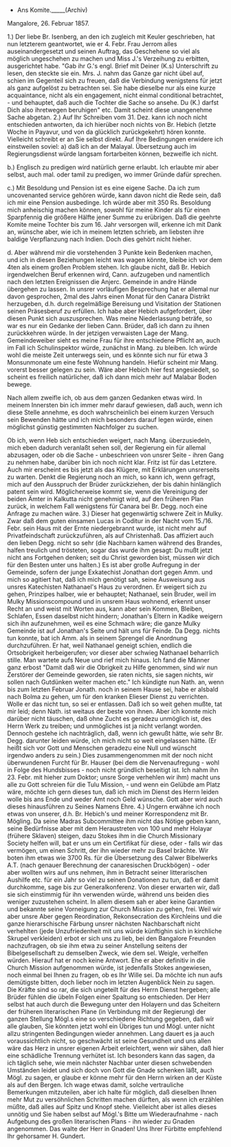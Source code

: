 + Ans Komite._____(Archiv)

 Mangalore, 26. Februar 1857.

1.) Der liebe Br. Isenberg, an den ich zugleich mit Keuler geschrieben, hat nun letzterem geantwortet, wie er 4. Febr. Frau Jerrom alles auseinandergesetzt und seinen Auftrag, das Geschehene so viel als möglich ungeschehen zu machen und Miss J.'s Verzeihung zu erbitten, ausgerichtet habe. "Gab ihr G.'s engl. Brief mit Deiner (K.s) Unterschrift zu lesen, den steckte sie ein. Mrs. J. nahm das Ganze gar nicht übel auf, schien im Gegenteil sich zu freuen, daß die Verbindung wenigstens für jetzt als ganz aufgelöst zu betrachten sei. Sie habe dieselbe nur als eine kurze acquaintance, nicht als ein engagement, nicht einmal conditional betrachtet, - und behauptet, daß auch die Tochter die Sache so ansehe. Du (K.) darfst Dich also ihretwegen beruhigen" etc. Damit scheint diese unangenehme Sache abgetan. 
2.) Auf Ihr Schreiben vom 31. Dez. kann ich noch nicht entschieden antworten, da ich hierüber noch nichts von Br. Hebich (letzte Woche in Payavur, und von da glücklich zurückgekehrt) hören konnte. Vielleicht schreibt er an Sie selbst direkt. Auf Ihre Bedingungen erwidere ich einstweilen soviel: 
a) daß ich an der Malayal. Übersetzung auch im Regierungsdienst würde langsam fortarbeiten können, bezweifle ich nicht.

b.) Englisch zu predigen wird natürlich gerne erlaubt. Ich erlaubte mir aber selbst, auch mal. oder tamil zu predigen, wo immer Gründe dafür sprechen.

c.) Mit Besoldung und Pension ist es eine eigene Sache. Da ich zum uncovenanted service gehören würde, kann davon nicht die Rede sein, daß ich mir eine Pension ausbedinge. Ich würde aber mit 350 Rs. Besoldung mich anheischig machen können, sowohl für meine Kinder als für einen Sparpfennig die größere Hälfte jener Summe zu erübrigen. Daß die geehrte Komite meine Tochter bis zum 16. Jahr versorgen will, erkenne ich mit Dank an, wünsche aber, wie ich in meinem letzten schrieb, am liebsten ihre baldige Verpflanzung nach Indien. Doch dies gehört nicht hieher.

d. Aber während mir die vorstehenden 3 Punkte kein Bedenken machen, und ich in diesen Beziehungen leicht was wagen könnte, bleibe ich vor dem 4ten als einem großen Problem stehen. Ich glaube nicht, daß Br. Hebich irgendwelchen Beruf erkennen wird, Cann. aufzugeben und namentlich nach den letzten Ereignissen die Anjerc. Gemeinde in andre Hände übergehen zu lassen. In unsrer vorläufigen Besprechung hat er allemal nur davon gesprochen, 2mal des Jahrs einen Monat für den Canara Distrikt herzugeben, d.h. durch regelmäßige Bereisung und Visitation der Stationen seinen Präsesberuf zu erfüllen. Ich habe aber Hebich aufgefordert, über diesen Punkt sich auszusprechen. 
Was meine Niederlassung beträfe, so war es nur ein Gedanke der lieben Cann. Brüder, daß ich dann zu ihnen zurückkehren würde. In der jetzigen verwaisten Lage der Mang. Gemeindeweiber sieht es meine Frau für ihre entschiedene Pflicht an, auch im Fall ich Schulinspektor würde, zunächst in Mang. zu bleiben. Ich würde wohl die meiste Zeit unterwegs sein, und es könnte sich nur für etwa 3 Monsunmonate um eine feste Wohnung handeln. Hiefür scheint mir Mang. vorerst besser gelegen zu sein. Wäre aber Hebich hier fest angesiedelt, so scheint es freilich natürlicher, daß ich dann mich mehr auf Malabar Boden bewege.

Nach allem zweifle ich, ob aus dem ganzen Gedanken etwas wird. In meinem Innersten bin ich immer mehr darauf gewiesen, daß auch, wenn ich diese Stelle annehme, es doch wahrscheinlich bei einem kurzen Versuch sein Bewenden hätte und ich mich besonders darauf legen würde, einen möglichst günstig gestimmten Nachfolger zu suchen.

Ob ich, wenn Heb sich entschieden weigert, nach Mang. überzusiedeln, mich eben dadurch veranlaßt sehen soll, der Regierung ein für allemal abzusagen, oder ob die Sache - unbeschrieen von unsrer Seite - ihren Gang zu nehmen habe, darüber bin ich noch nicht klar. Fritz ist für das Letztere. Auch mir erscheint es bis jetzt als das Klügere, mit Erklärungen unsrerseits zu warten. Denkt die Regierung noch an mich, so kann ich, wenn gefragt, mich auf den Ausspruch der Brüder zurückziehen, der bis dahin hinlänglich patent sein wird. Möglicherweise kommt sie, wenn die Vereinigung der beiden Ämter in Kalkutta nicht genehmigt wird, auf den früheren Plan zurück, in welchem Fall wenigstens für Canara bei Br. Degg. noch eine Anfrage zu machen wäre. 
3.) Dieser hat gegenwärtig schwere Zeit in Mulky. Zwar daß dem guten einsamen Lucas in Coditur in der Nacht vom 15./16. Febr. sein Haus mit der Ernte niedergebrannt wurde, ist nicht mehr auf Privatfeindschaft zurückzuführen, als auf Christenhaß. Das affiziert auch den lieben Degg. nicht so sehr (die Nachbarn kamen während des Brandes, halfen treulich und trösteten, sogar das wurde ihm gesagt: Du mußt jetzt nicht ans Fortgehen denken; seit du Christ geworden bist, müssen wir dich für den Besten unter uns halten.) Es ist aber große Aufregung in der Gemeinde, sofern der junge Exkatechist Jonathan dort gegen Amm. und mich so agitiert hat, daß ich mich genötigt sah, seine Ausweisung aus unsres Katechisten Nathanael's Haus zu verordnen. Er weigert sich zu gehen, Prinzipes halber, wie er behauptet; Nathanael, sein Bruder, weil im Mulky Missionscompound und in unsrem Haus wohnend, erkennt unser Recht an und weist mit Worten aus, kann aber sein Kommen, Bleiben, Schlafen, Essen daselbst nicht hindern; Jonathan's Eltern in Kadike weigern sich ihn aufzunehmen, weil es eine Schmach wäre; die ganze Mulky Gemeinde ist auf Jonathan's Seite und hält uns für Feinde. Da Degg. nichts tun konnte, bat ich Amm. als in seinem Sprengel die Anordnung durchzuführen. Er hat, weil Nathanael geneigt schien, endlich die Ortsobrigkeit herbeigerufen; vor dieser aber schwieg Nathanael beharrlich stille. Man wartete aufs Neue und rief mich hinaus. Ich fand die Männer ganz erbost "Damit daß wir die Obrigkeit zu Hilfe genommen, sind wir nun Zerstörer der Gemeinde geworden, sie raten nichts, sie sagen nichts, wir sollen nach Gutdünken weiter machen etc." Ich kündigte nun Nath. an, wenn bis zum letzten Februar Jonath. noch in seinem Hause sei, habe er alsbald nach Bolma zu gehen, um für den kranken Elieser Dienst zu verrichten. Wolle er das nicht tun, so sei er entlassen. Daß ich so weit gehen mußte, tat mir leid; denn Nath. ist weitaus der beste von ihnen. Aber ich konnte mich darüber nicht täuschen, daß ohne Zucht es geradezu unmöglich ist, des Herrn Werk zu treiben; und unmögliches ist ja nicht verlangt worden. Dennoch gestehe ich nachträglich, daß, wenn ich gewußt hätte, wie sehr Br. Degg. darunter leiden würde, ich mich nicht so weit eingelassen hätte. (Er heißt sich vor Gott und Menschen geradezu eine Null und wünscht irgendwo anders zu sein.) Dies zusammengenommen mit der noch nicht überwundenen Furcht für Br. Hauser (bei dem die Nervenaufregung - wohl in Folge des Hundsbisses - noch nicht gründlich beseitigt ist. Ich nahm ihn 23. Febr. mit hieher zum Doktor; unsre Sorge verhehlen wir ihm) macht uns alle zu Gott schreien für die Tulu Mission, - und wenn ein Gelübde am Platz wäre, möchte ich gern dieses tun, daß ich mich im Dienst des Herrn leiden wolle bis ans Ende und weder Amt noch Geld wünsche. Gott aber wird auch dieses hinausführen zu Seines Namens Ehre. 
4.) Ungern erwähne ich noch etwas von unserer, d.h. Br. Hebich's und meiner Korrespondenz mit Br. Mögling. Da seine Madras Subcommittee ihm nicht das Nötige geben kann, seine Bedürfnisse aber mit dem Heraustreten von 100 und mehr Holayar (frühere Sklaven) steigen, dazu Stokes ihm in die Church Missionary Society helfen will, bat er uns um ein Certifikat für diese, oder - falls wir das vermögen, um einen Schritt, der ihn wieder mehr zu Basel brächte. Wir boten ihm etwas wie 3700 Rs. für die Übersetzung des Calwer Bibelwerks A.T. (nach genauer Berechnung der canaresischen Druckbögen) - oder aber wollten wirs auf uns nehmen, ihm in Betracht seiner litterarischen Aushilfe etc. für ein Jahr so viel zu seinen Donationen zu tun, daß er damit durchkomme, sage bis zur Generalkonferenz. Von dieser erwarten wir, daß sie sich einstimmig für ihn verwenden würde, während uns beiden dies weniger zuzustehen scheint. In allem diesem sah er aber keine Garantien und bekannte seine Vorneigung zur Church Mission zu gehen, frei. Weil wir aber unsre Aber gegen Reordination, Rekonsecration des Kirchleins und die ganze hierarschische Färbung unsrer nächsten Nachbarschaft nicht verhehlten (jede Unzufriedenheit mit uns würde künftighin sich in kirchliche Skrupel verkleiden) erbot er sich uns zu lieb, bei den Bangalore Freunden nachzufragen, ob sie ihm etwa zu seiner Anstellung seitens der Bibelgesellschaft zu demselben Zweck, wie dem sel. Weigle, verhelfen würden. Hierauf hat er noch keine Antwort. Ehe er aber definitiv in die Church Mission aufgenommen würde, ist jedenfalls Stokes angewiesen, noch einmal bei Ihnen zu fragen, ob es Ihr Wille sei. Da möchte ich nun aufs demütigste bitten, doch lieber noch im letzten Augenblick Nein zu sagen. Die Kräfte sind so rar, die sich ungeteilt für des Herrn Dienst hergeben; alle Brüder fühlen die übeln Folgen einer Spaltung so entschieden. Der Herr selbst hat auch durch die Bewegung unter den Holayern und das Scheitern der früheren literarischen Plane (in Verbindung mit der Regierung) der ganzen Stellung Mögl.s eine so verschiedene Richtung gegeben, daß wir alle glauben, Sie könnten jetzt wohl ein Übriges tun und Mögl. unter nicht allzu stringenten Bedingungen wieder annehmen. Lang dauert es ja auch voraussichtlich nicht, so geschwächt ist seine Gesundheit und uns allen wäre das Herz in unsrer eigenen Arbeit erleichtert, wenn wir sähen, daß hier eine schädliche Trennung verhütet ist. Ich besonders kann das sagen, da ich täglich sehe, wie mein nächster Nachbar unter diesen schwebenden Umständen leidet und sich doch von Gott die Gnade schenken läßt, auch Mögl. zu sagen, er glaube er könne mehr für den Herrn wirken an der Küste als auf den Bergen. Ich wage etwas damit, solche vertrauliche Bemerkungen mitzuteilen, aber ich halte für möglich, daß dieselben Ihnen mehr Mut zu versöhnlichen Schritten machen dürften, als wenn ich erzählen müßte, daß alles auf Spitz und Knopf stehe. Vielleicht aber ist alles dieses unnötig und Sie haben selbst auf Mögl.'s Bitte um Wiederaufnahme - nach Aufgebung des großen literarischen Plans - ihn wieder zu Gnaden angenommen. Das walte der Herr in Gnaden! 
Uns Ihrer Fürbitte empfehlend
 Ihr gehorsamer
 H. Gundert.

